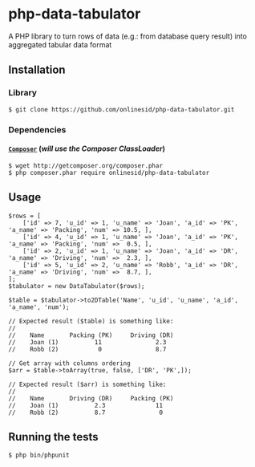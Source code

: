 # php-data-tabulator

A PHP library to turn rows of data (e.g.: from database query result) into aggregated tabular data format

## Installation

### Library

    $ git clone https://github.com/onlinesid/php-data-tabulator.git

### Dependencies

#### [`Composer`](https://github.com/composer/composer) (*will use the Composer ClassLoader*)

    $ wget http://getcomposer.org/composer.phar
    $ php composer.phar require onlinesid/php-data-tabulator

## Usage

    $rows = [
        ['id' => 7, 'u_id' => 1, 'u_name' => 'Joan', 'a_id' => 'PK', 'a_name' => 'Packing', 'num' => 10.5, ],
        ['id' => 4, 'u_id' => 1, 'u_name' => 'Joan', 'a_id' => 'PK', 'a_name' => 'Packing', 'num' =>  0.5, ],
        ['id' => 2, 'u_id' => 1, 'u_name' => 'Joan', 'a_id' => 'DR', 'a_name' => 'Driving', 'num' =>  2.3, ],
        ['id' => 5, 'u_id' => 2, 'u_name' => 'Robb', 'a_id' => 'DR', 'a_name' => 'Driving', 'num' =>  8.7, ],
    ];
    $tabulator = new DataTabulator($rows);

    $table = $tabulator->to2DTable('Name', 'u_id', 'u_name', 'a_id', 'a_name', 'num');

    // Expected result ($table) is something like:
    //
    //    Name       Packing (PK)     Driving (DR)
    //    Joan (1)          11               2.3
    //    Robb (2)           0               8.7

    // Get array with columns ordering
    $arr = $table->toArray(true, false, ['DR', 'PK',]);
    
    // Expected result ($arr) is something like:
    //
    //    Name       Driving (DR)     Packing (PK)
    //    Joan (1)          2.3              11
    //    Robb (2)          8.7               0
    

## Running the tests

    $ php bin/phpunit
